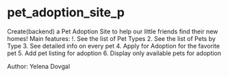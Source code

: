 # pet_adoption_site_p

Create(backend) a Pet Adoption Site to help our little friends find their new homes!
Main features:
!. See the list of Pet Types
2. See the list of Pets by Type
3. See detailed info on every pet
4. Apply for Adoption for the favorite pet
5. Add pet listing for adoption
6. Display only available pets for adoption

Author: Yelena Dovgal
